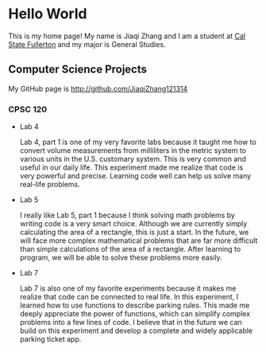 # Hello World

This is my home page! My name is Jiaqi Zhang and I am a student at [Cal State Fullerton](http://www.fullerton.edu/) and my major is General Studies.

## Computer Science Projects

My GitHub page is http://github.com/JiaqiZhang121314

### CPSC 120
* Lab 4
  
    Lab 4, part 1 is one of my very favorite labs because it taught me how to
    convert volume measurements from milliliters in the metric system to
    various units in the U.S. customary system. This is very common and useful
    in our daily life. This experiment made me realize that code is very
    powerful and precise. Learning code well can help us solve many real-life
    problems.
* Lab 5
  
    I really like Lab 5, part 1 because I think solving math problems by writing
    code is a very smart choice. Although we are currently simply calculating 
    the area of ​​a rectangle, this is just a start. In the future, we will face 
    more complex mathematical problems that are far more difficult than simple
    calculations of the area of ​​a rectangle. After learning to program, we will
    be able to solve these problems more easily.
* Lab 7
  
    Lab 7 is also one of my favorite experiments because it makes me realize that
    code can be connected to real life. In this experiment, I learned how to use
    functions to describe parking rules. This made me deeply appreciate the power
    of functions, which can simplify complex problems into a few lines of code. I
    believe that in the future we can build on this experiment and develop a
    complete and widely applicable parking ticket app.

